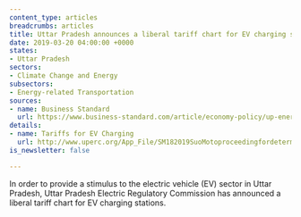 ```yaml
---
content_type: articles
breadcrumbs: articles
title: Uttar Pradesh announces a liberal tariff chart for EV charging stations
date: 2019-03-20 04:00:00 +0000
states:
- Uttar Pradesh
sectors:
- Climate Change and Energy
subsectors:
- Energy-related Transportation
sources:
- name: Business Standard
  url: https://www.business-standard.com/article/economy-policy/up-energy-watchdog-announces-liberal-tariffs-for-electric-vehicle-charging-119030800601_1.html
details:
- name: Tariffs for EV Charging
  url: http://www.uperc.org/App_File/SM182019SuoMotoproceedingfordeterminationofTariffforElectricVehicleCharging-pdf38201915052PM.pdf
is_newsletter: false

---
```

In order to provide a stimulus to the electric vehicle (EV) sector in Uttar Pradesh, Uttar Pradesh Electric Regulatory Commission has announced a liberal tariff chart for EV charging stations.
